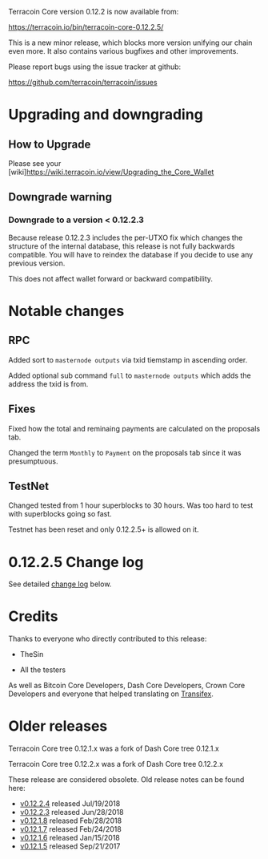 Terracoin Core version 0.12.2 is now available from:

  <https://terracoin.io/bin/terracoin-core-0.12.2.5/>

This is a new minor release, which blocks more version unifying our chain even more. It also contains various bugfixes and other improvements.

Please report bugs using the issue tracker at github:

  <https://github.com/terracoin/terracoin/issues>

Upgrading and downgrading
=========================

How to Upgrade
--------------

Please see your [wiki]<https://wiki.terracoin.io/view/Upgrading_the_Core_Wallet>

Downgrade warning
-----------------

### Downgrade to a version < 0.12.2.3

Because release 0.12.2.3 includes the per-UTXO fix which changes the structure of the internal database, this release is not fully backwards compatible. You will have to reindex the database if you decide to use any previous version.

This does not affect wallet forward or backward compatibility.

Notable changes
===============

RPC
---

Added sort to `masternode outputs` via txid tiemstamp in ascending order.

Added optional sub command `full` to `masternode outputs` which adds the address the txid is from.

Fixes
-----

Fixed how the total and reminaing payments are calculated on the proposals tab.

Changed the term `Monthly` to `Payment` on the proposals tab since it was presumptuous.
 
TestNet
-------

Changed tested from 1 hour superblocks to 30 hours.  Was too hard to test with superblocks going so fast.

Testnet has been reset and only 0.12.2.5+ is allowed on it.

0.12.2.5 Change log
===================

See detailed [change log](https://github.com/terracoin/terracoin/compare/v0.12.2.4...terracoin:v0.12.2.5) below.

Credits
=======

Thanks to everyone who directly contributed to this release:

- TheSin

- All the testers

As well as Bitcoin Core Developers, Dash Core Developers, Crown Core Developers and everyone that helped translating on [Transifex](https://www.transifex.com/projects/p/terracoin/).

Older releases
==============

Terracoin Core tree 0.12.1.x was a fork of Dash Core tree 0.12.1.x

Terracoin Core tree 0.12.2.x was a fork of Dash Core tree 0.12.2.x

These release are considered obsolete. Old release notes can be found here:

- [v0.12.2.4](release-notes/release-notes-0.12.2.4.md) released Jul/19/2018
- [v0.12.2.3](release-notes/release-notes-0.12.2.3.md) released Jun/28/2018
- [v0.12.1.8](release-notes/release-notes-0.12.1.8.md) released Feb/28/2018
- [v0.12.1.7](release-notes/release-notes-0.12.1.7.md) released Feb/24/2018
- [v0.12.1.6](release-notes/release-notes-0.12.1.6.md) released Jan/15/2018
- [v0.12.1.5](release-notes/release-notes-0.12.1.5.md) released Sep/21/2017
